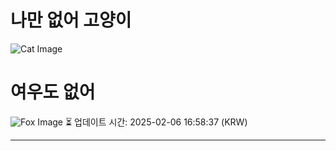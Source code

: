 
# 나만 없어 고양이

![Cat Image](https://cdn2.thecatapi.com/images/adg.jpg)

# 여우도 없어
![Fox Image](https://randomfox.ca/images/121.jpg)
⏳ 업데이트 시간: 2025-02-06 16:58:37 (KRW)

---

